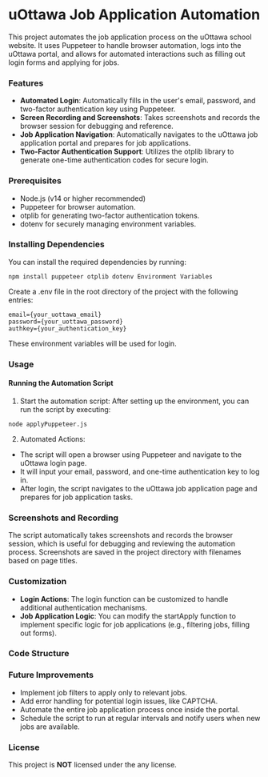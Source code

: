 # uOttawa Job Application Automation
This project automates the job application process on the uOttawa school website. It uses Puppeteer to handle browser automation, logs into the uOttawa portal, and allows for automated interactions such as filling out login forms and applying for jobs.

### Features
- **Automated Login**: Automatically fills in the user's email, password, and two-factor authentication key using Puppeteer.
- **Screen Recording and Screenshots**: Takes screenshots and records the browser session for debugging and reference.
- **Job Application Navigation**: Automatically navigates to the uOttawa job application portal and prepares for job applications.
- **Two-Factor Authentication Support**: Utilizes the otplib library to generate one-time authentication codes for secure login.
### Prerequisites
- Node.js (v14 or higher recommended)
- Puppeteer for browser automation.
- otplib for generating two-factor authentication tokens.
- dotenv for securely managing environment variables.
### Installing Dependencies
You can install the required dependencies by running:


`npm install puppeteer otplib dotenv Environment Variables`

Create a .env file in the root directory of the project with the following entries:

```
email={your_uottawa_email}
password={your_uottawa_password}
authkey={your_authentication_key}
```
These environment variables will be used for login.

### Usage
#### Running the Automation Script
1. Start the automation script: After setting up the environment, you can run the script by executing:

```
node applyPuppeteer.js
```
2. Automated Actions:

- The script will open a browser using Puppeteer and navigate to the uOttawa login page.
- It will input your email, password, and one-time authentication key to log in.
- After login, the script navigates to the uOttawa job application page and prepares for job application tasks.
### Screenshots and Recording
The script automatically takes screenshots and records the browser session, which is useful for debugging and reviewing the automation process. Screenshots are saved in the project directory with filenames based on page titles.

### Customization
- **Login Actions**: The login function can be customized to handle additional authentication mechanisms.
- **Job Application Logic**: You can modify the startApply function to implement specific logic for job applications (e.g., filtering jobs, filling out forms).
### Code Structure

### Future Improvements
- Implement job filters to apply only to relevant jobs.
- Add error handling for potential login issues, like CAPTCHA.
- Automate the entire job application process once inside the portal.
- Schedule the script to run at regular intervals and notify users when new jobs are available.
### License
This project is **NOT** licensed under the any license.